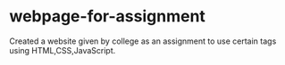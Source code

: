 # webpage-for-assignment
Created a website given by college as an assignment to use certain tags using HTML,CSS,JavaScript.
